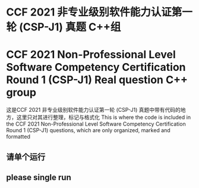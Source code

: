 # CCF 2021 非专业级别软件能力认证第一轮 (CSP-J1) 真题 C++组              
# CCF 2021 Non-Professional Level Software Competency Certification Round 1 (CSP-J1) Real question C++ group
这是CCF 2021 非专业级别软件能力认证第一轮 (CSP-J1) 真题中带有代码的地方，这里只对其进行整理，标记与格式化
This is where the code is included in the CCF 2021 Non-Professional Level Software Competency Certification Round 1 (CSP-J1) questions, which are only organized, marked and formatted
## 请单个运行
## please single run
